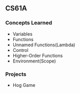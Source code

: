## CS61A

### Concepts Learned
- Variables
- Functions
- Unnamed Functions(Lambda)
- Control
- Higher-Order Functions
- Environment(Scope)

### Projects
- Hog Game
